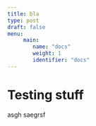 ```yaml
---
title: bla
type: post
draft: false
menu:
     main:
        name: "docs"
        weight: 1
        identifier: "docs"
---
```



# Testing stuff

asgh
saegrsf
